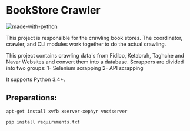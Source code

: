 # BookStore Crawler
[![made-with-python](https://img.shields.io/badge/Made%20with-Python-1f425f.svg)](https://www.python.org/)

This project is responsible for the crawling book stores. The coordinator, crawler, and CLI modules work together to do the actual crawling.

This project contains crawling data's from Fidibo, Ketabrah, Taghche and Navar Websites and convert them into a database.
Scrappers are divided into two groups:
1- Selenium scrapping 
2- API scrapping

It supports Python 3.4+.
##
## Preparations:
```bash
apt-get install xvfb xserver-xephyr vnc4server
```
```bash
pip install requirements.txt
```
